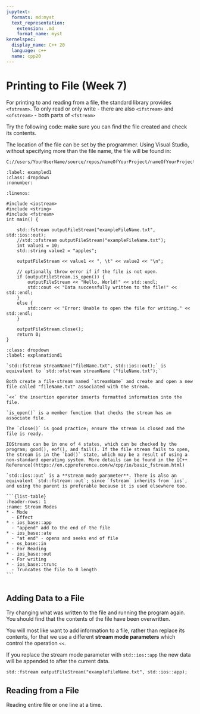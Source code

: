 ```yaml
---
jupytext:
  formats: md:myst
  text_representation:
    extension: .md
    format_name: myst
kernelspec:
  display_name: C++ 20
  language: c++
  name: cpp20
---
```


# Printing to File (Week 7)

For printing to and reading from a file, the standard library provides `<fstream>`. To only read or only write - there are also `<ifstream>` and `<ofstream>` - both parts of `<fstream>`

Try the following code: make sure you can find the file created and check its contents.

The location of the file can be set by the programmer. Using Visual Studio, without specifying more than the file name, the file will be found in:

```{code-block} rust 
C://users/YourUserName/source/repos/nameOfYourProject/nameOfYourProject/newFileName.txt
```
`````{code_example-start} Writing to File
:label: exampled1
:class: dropdown
:nonumber:
`````
````{code-block} cpp
:linenos:
 
#include <iostream>
#include <string>
#include <fstream> 
int main() {
    
    std::fstream outputFileStream("exampleFileName.txt", std::ios::out);
    //std::ofstream outputFileStream("exampleFileName.txt");
    int value1 = 10;
    std::string value2 = "apples";
    
    outputFileStream << value1 << ", \t" << value2 << "\n";

    // optionally throw error if if the file is not open.
    if (outputFileStream.is_open()) {
        outputFileStream << "Hello, World!" << std::endl;
        std::cout << "Data successfully written to the file!" << std::endl;
    }
    else {
        std::cerr << "Error: Unable to open the file for writing." << std::endl;
    }
    
    outputFileStream.close();
    return 0;
}
````
````{code_explanation} exampled1
:class: dropdown
:label: explanationd1

`std::fstream streamName("fileName.txt", std::ios::out);` is equivalent to `std::ofstream streamName ("fileName.txt");`

Both create a file-stream named `streamName` and create and open a new file called "fileName.txt" associated with the stream.

`<<` the insertion operator inserts formatted information into the file.

`is_open()` is a member function that checks the stream has an associate file.

The `close()` is good practice; ensure the stream is closed and the file is ready. 

IOStreams can be in one of 4 states, which can be checked by the program; good(), eof(), and fail(). If the file stream fails to open, the stream is in the `bad()` state, which may be a result of using a non-standard operating system. More details can be found in the [C++ Reference](https://en.cppreference.com/w/cpp/io/basic_fstream.html)

`std::ios::out` is a **stream mode parameter**. There is also an equivalent `std::fstream::out`; since `fstream` inherits from `ios`, and using the parent is preferable because it is used elsewhere too.

```{list-table}
:header-rows: 1
:name: Stream Modes
* - Mode
  - Effect
* - ios_base::app
  - "append" add to the end of the file
* - ios_base::ate
  - "at end" - opens and seeks end of file
* - os_base::in
  - For Reading
* - ios_base::out
  - For writing
* - ios_base::trunc  
  - Truncates the file to 0 length  
```
````
`````{code_example-end}
`````

## Adding Data to a File

Try changing what was written to the file and running the program again. You should find that the contents of the file have been overwritten.

You will most like want to add information to a file, rather than replace its contents, for that we use a different **stream mode parameters** which control the operation `<<`.

If you replace the stream mode parameter with `std::ios::app` the new data will be appended to after the current data.

```{code-block} cpp
std::fstream outputFileStream("exampleFileName.txt", std::ios::app);
```

## Reading from a File

Reading entire file or one line at a time.

